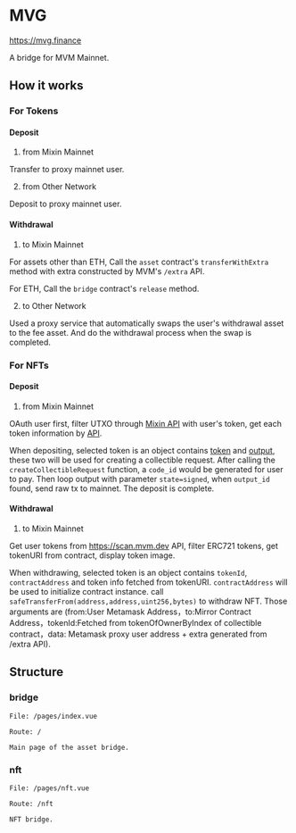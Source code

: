 # MVG

https://mvg.finance 

A bridge for MVM Mainnet.

## How it works

### For Tokens

#### Deposit 

1. from Mixin Mainnet

Transfer to proxy mainnet user.

2. from Other Network

Deposit to proxy mainnet user. 

#### Withdrawal

1. to Mixin Mainnet

For assets other than ETH, Call the `asset` contract's `transferWithExtra` method with extra constructed by MVM's `/extra` API.

For ETH, Call the `bridge` contract's `release` method.

2. to Other Network

Used a proxy service that automatically swaps the user's withdrawal asset to the fee asset. And do the withdrawal process when the swap is completed.

### For NFTs

#### Deposit

1. from Mixin Mainnet

OAuth user first, filter UTXO through [Mixin API](https://developers.mixin.one/docs/api/collectibles/outputs) with user's token, get each token information by [API](https://developers.mixin.one/docs/api/collectibles/outputs#get-collectiblestokensuuid).

When depositing, selected token is an object contains [token](https://developers.mixin.one/docs/api/collectibles/outputs#get-collectiblestokensuuid) and [output](https://developers.mixin.one/docs/api/collectibles/outputs), these two will be used for creating a collectible request. After calling the `createCollectibleRequest` function, a `code_id` would be generated for user to pay. Then loop output with parameter `state=signed`, when `output_id` found, send raw tx to mainnet. The deposit is complete.

#### Withdrawal

1. to Mixin Mainnet

Get user tokens from https://scan.mvm.dev API, filter ERC721 tokens, get tokenURI from contract, display token image. 

When withdrawing, selected token is an object contains `tokenId`, `contractAddress` and token info fetched from tokenURI. `contractAddress` will be used to initialize contract instance. call `safeTransferFrom(address,address,uint256,bytes)` to withdraw NFT. Those arguments are (from:User Metamask Address，to:Mirror Contract Address，tokenId:Fetched from tokenOfOwnerByIndex of collectible contract，data: Metamask proxy user address + extra generated from /extra API).

## Structure

### bridge
```
File: /pages/index.vue

Route: /

Main page of the asset bridge.
```

### nft
```
File: /pages/nft.vue

Route: /nft

NFT bridge.
```